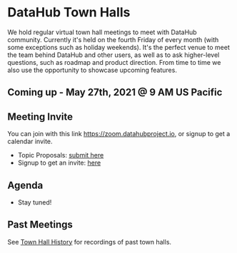 # DataHub Town Halls

We hold regular virtual town hall meetings to meet with DataHub community. 
Currently it's held on the fourth Friday of every month (with some exceptions such as holiday weekends).
It's the perfect venue to meet the team behind DataHub and other users, as well as to ask higher-level questions, such as roadmap and product direction.
From time to time we also use the opportunity to showcase upcoming features.

## Coming up - May 27th, 2021 @ 9 AM US Pacific

## Meeting Invite

You can join with this link https://zoom.datahubproject.io, or signup to get a calendar invite. 

- Topic Proposals: [submit here](https://docs.google.com/forms/d/1v2ynbAXjJlqY97xE_X1DAntNrXDznOFiNfryUkMPtkI/)
- Signup to get an invite: [here](https://docs.google.com/forms/d/1r9bObXKS3tgKpISqqO3rw4yQog5zwuaFxg8IrJGUbvQ/)

## Agenda

- Stay tuned!

## Past Meetings

See [Town Hall History](townhall-history.md) for recordings of past town halls.
